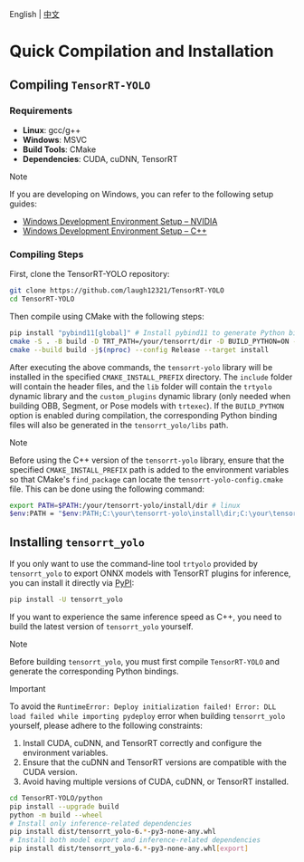 English | [中文](../cn/build_and_install.md)

# Quick Compilation and Installation

## Compiling `TensorRT-YOLO`

### Requirements

- **Linux**: gcc/g++
- **Windows**: MSVC
- **Build Tools**: CMake
- **Dependencies**: CUDA, cuDNN, TensorRT

> [!NOTE]  
> If you are developing on Windows, you can refer to the following setup guides:
>
> - [Windows Development Environment Setup – NVIDIA](https://www.cnblogs.com/laugh12321/p/17830096.html)
> - [Windows Development Environment Setup – C++](https://www.cnblogs.com/laugh12321/p/17827624.html)

### Compiling Steps

First, clone the TensorRT-YOLO repository:

```bash
git clone https://github.com/laugh12321/TensorRT-YOLO
cd TensorRT-YOLO
```

Then compile using CMake with the following steps:

```bash
pip install "pybind11[global]" # Install pybind11 to generate Python bindings
cmake -S . -B build -D TRT_PATH=/your/tensorrt/dir -D BUILD_PYTHON=ON -D CMAKE_INSTALL_PREFIX=/your/tensorrt-yolo/install/dir
cmake --build build -j$(nproc) --config Release --target install
```

After executing the above commands, the `tensorrt-yolo` library will be installed in the specified `CMAKE_INSTALL_PREFIX` directory. The `include` folder will contain the header files, and the `lib` folder will contain the `trtyolo` dynamic library and the `custom_plugins` dynamic library (only needed when building OBB, Segment, or Pose models with `trtexec`). If the `BUILD_PYTHON` option is enabled during compilation, the corresponding Python binding files will also be generated in the `tensorrt_yolo/libs` path.

> [!NOTE]  
> Before using the C++ version of the `tensorrt-yolo` library, ensure that the specified `CMAKE_INSTALL_PREFIX` path is added to the environment variables so that CMake's `find_package` can locate the `tensorrt-yolo-config.cmake` file. This can be done using the following command:
>
> ```bash
> export PATH=$PATH:/your/tensorrt-yolo/install/dir # linux
> $env:PATH = "$env:PATH;C:\your\tensorrt-yolo\install\dir;C:\your\tensorrt-yolo\install\dir\bin" # windows
> ```

## Installing `tensorrt_yolo`

If you only want to use the command-line tool `trtyolo` provided by `tensorrt_yolo` to export ONNX models with TensorRT plugins for inference, you can install it directly via [PyPI](https://pypi.org/project/tensorrt-yolo):

```bash
pip install -U tensorrt_yolo
```

If you want to experience the same inference speed as C++, you need to build the latest version of `tensorrt_yolo` yourself.

> [!NOTE]  
> Before building `tensorrt_yolo`, you must first compile `TensorRT-YOLO` and generate the corresponding Python bindings.

> [!IMPORTANT]  
> To avoid the `RuntimeError: Deploy initialization failed! Error: DLL load failed while importing pydeploy` error when building `tensorrt_yolo` yourself, please adhere to the following constraints:
>
> 1. Install CUDA, cuDNN, and TensorRT correctly and configure the environment variables.
> 2. Ensure that the cuDNN and TensorRT versions are compatible with the CUDA version.
> 3. Avoid having multiple versions of CUDA, cuDNN, or TensorRT installed.

```bash
cd TensorRT-YOLO/python
pip install --upgrade build
python -m build --wheel
# Install only inference-related dependencies
pip install dist/tensorrt_yolo-6.*-py3-none-any.whl
# Install both model export and inference-related dependencies
pip install dist/tensorrt_yolo-6.*-py3-none-any.whl[export]
```
